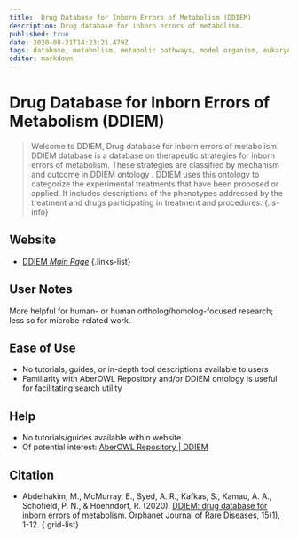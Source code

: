 ```yaml
---
title:  Drug Database for Inborn Errors of Metabolism (DDIEM)
description: Drug database for inborn errors of metabolism.
published: true
date: 2020-08-21T14:23:21.479Z
tags: database, metabolism, metabolic pathways, model organism, eukaryota, phenotype, organism-specific, mutant
editor: markdown
---
```


#  Drug Database for Inborn Errors of Metabolism (DDIEM)

> Welcome to DDIEM, Drug database for inborn errors of metabolism. DDIEM database is a database on therapeutic strategies for inborn errors of metabolism. These strategies are classified by mechanism and outcome in DDIEM ontology . DDIEM uses this ontology to categorize the experimental treatments that have been proposed or applied. It includes descriptions of the phenotypes addressed by the treatment and drugs participating in treatment and procedures.
{.is-info}

 

## Website 

- [DDIEM *Main Page*](http://ddiem.phenomebrowser.net/)
 {.links-list}


## User Notes
More helpful for human- or human ortholog/homolog-focused research; less so for microbe-related work.

## Ease of Use
- No tutorials, guides, or in-depth tool descriptions available to users
- Familiarity with AberOWL Repository and/or DDIEM ontology is useful for facilitating search utility

## Help
- No tutorials/guides available within website.
- Of potential interest: [AberOWL Repository | DDIEM](http://aber-owl.net/ontology/DDIEM/#/)

## Citation

- Abdelhakim, M., McMurray, E., Syed, A. R., Kafkas, S., Kamau, A. A., Schofield, P. N., & Hoehndorf, R. (2020). [DDIEM: drug database for inborn errors of metabolism.](https://link.springer.com/article/10.1186/s13023-020-01428-2) Orphanet Journal of Rare Diseases, 15(1), 1-12.
{.grid-list}
